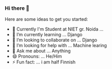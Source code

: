 ### Hi there 👋

Here are some ideas to get you started:

- 🔭 Currently I'm Student at NIET gr. Noida ...
- 🌱 I’m currently learning ... Django
- 👯 I’m looking to collaborate on ... Django
- 🤔 I’m looking for help with ... Machine learing
- 💬 Ask me about ... Anything
- 😄 Pronouns: ... He/Him
- ⚡ Fun fact: ... i am half Finnish
